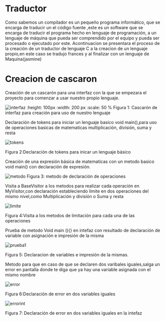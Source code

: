 # Traductor

Como sabemos un compilador es un pequeño programa informático,  que se encarga de traducir un el código fuente ,este es un 
software que se encarga de traducir el programa hecho en lenguaje de programación, a un lenguaje de máquina que pueda ser 
comprendido por el equipo y pueda ser procesado o ejecutado por este.
Acontinuacion se presentara el proceso de la creación de un traductor de lenguaje C a la creacion de un lenguaje propio,en este caso se tradujo frances y al finalizar con un lenguaje de Maquina(jasmine)


# Creacion de cascaron

Creación de un cascarón para una interfaz con la que se empezara el proyecto para comenzar a usar nuestro propio lenguaje.

![interfaz](https://user-images.githubusercontent.com/93956966/204643194-8fdeca79-6076-47e4-8e78-bb60130d4d0e.png)
    :height: 100px
   :width: 200 px
   :scale: 50 %
    Figura 1: Cascarón de interfaz para creación para uso de nuestro lenguaje

Declaración de tokens para iniciar un lenguaje basico void main(),para uso de operaciones basicas de matematicas multiplicación, división, suma y resta

![tokens](https://user-images.githubusercontent.com/93956966/204643470-524fc3f6-ab3c-4191-a548-5c07bdb77e69.png)

Figura 2:Declaración de tokens para inicar un lenguaje básico 
  
 Creación de una expresión básica de matematicas con un metodo  basico void  main() con declaración de expresión.
 
 ![metodo](https://user-images.githubusercontent.com/93956966/204644094-81dfda11-d6c1-42c3-8749-0c4d99696cb9.png)
Figura 3: metodo de declaración de operaciones

Visita a BaseVisitor a los metodos para realizar cada operación en MyVisitor,con declaración estableciendo limite en dos operaciones del mismo nivel,como Multiplicación y división o Suma y resta 

![limite](https://user-images.githubusercontent.com/93956966/204644283-0cfa9e6e-391d-44f6-a272-af628ece7270.png)

Figura 4:Visita a los metodos de limitación para cada una de las operaciones 

Prueba de metodo Void main (){} en intefaz con resultado de declaración de variable con asignación e impresión de la misma 

![prueba1](https://user-images.githubusercontent.com/93956966/204644778-c5776ae3-ba59-4816-9f01-42d25c4090ad.png)

Figura 5: Declaracion de variables e impresión de la mismas.

Metodo para que en caso de que se declaren dos varibales iguales,salga un error en pantalla donde te diga que ya hay una variable asignada con el mismo nombre 

![error](https://user-images.githubusercontent.com/93956966/204645737-e2850eaa-1a3b-4add-a689-8bed084069ca.png)

Figura 6:Declaración de error en dos variables iguales   

![errorint](https://user-images.githubusercontent.com/93956966/204645895-f129edb7-7d21-4fc2-a918-bcea35268918.png)

Figura 7: Declaración de error en dos variables iguales en la intefaz   

